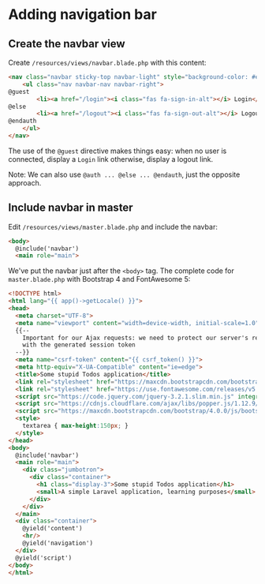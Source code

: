 # Adding navigation bar

<!-- concat-md::toc -->

## Create the navbar view

Create `/resources/views/navbar.blade.php` with this content:

```html
<nav class="navbar sticky-top navbar-light" style="background-color: #e3f2fd;">
	<ul class="nav navbar-nav navbar-right">
@guest
		<li><a href="/login"><i class="fas fa-sign-in-alt"></i> Login</a></li>
@else
  		<li><a href="/logout"><i class="fas fa-sign-out-alt"></i> Logout</a></li>
@endauth
	</ul>
</nav>
```

The use of the `@guest` directive makes things easy: when no user is connected, display a `Login` link otherwise, display a logout link.

Note: We can also use `@auth ... @else ... @endauth`, just the opposite approach.

## Include navbar in master

Edit `/resources/views/master.blade.php` and include the navbar:

```html
<body>
  @include('navbar')
  <main role="main">
```

We've put the navbar just after the `<body>` tag. The complete code for `master.blade.php` with Bootstrap 4 and FontAwesome 5:

```html
<!DOCTYPE html>
<html lang="{{ app()->getLocale() }}">
<head>
  <meta charset="UTF-8">
  <meta name="viewport" content="width=device-width, initial-scale=1.0">
  {{--
    Important for our Ajax requests: we need to protect our server's requests
    with the generated session token
  --}}
  <meta name="csrf-token" content="{{ csrf_token() }}">
  <meta http-equiv="X-UA-Compatible" content="ie=edge">
  <title>Some stupid Todos application</title>
  <link rel="stylesheet" href="https://maxcdn.bootstrapcdn.com/bootstrap/4.0.0/css/bootstrap.min.css" integrity="sha384-Gn5384xqQ1aoWXA+058RXPxPg6fy4IWvTNh0E263XmFcJlSAwiGgFAW/dAiS6JXm" crossorigin="anonymous">
  <link rel="stylesheet" href="https://use.fontawesome.com/releases/v5.2.0/css/all.css" integrity="sha384-hWVjflwFxL6sNzntih27bfxkr27PmbbK/iSvJ+a4+0owXq79v+lsFkW54bOGbiDQ" crossorigin="anonymous">
  <script src="https://code.jquery.com/jquery-3.2.1.slim.min.js" integrity="sha384-KJ3o2DKtIkvYIK3UENzmM7KCkRr/rE9/Qpg6aAZGJwFDMVNA/GpGFF93hXpG5KkN" crossorigin="anonymous"></script>
  <script src="https://cdnjs.cloudflare.com/ajax/libs/popper.js/1.12.9/umd/popper.min.js" integrity="sha384-ApNbgh9B+Y1QKtv3Rn7W3mgPxhU9K/ScQsAP7hUibX39j7fakFPskvXusvfa0b4Q" crossorigin="anonymous"></script>
  <script src="https://maxcdn.bootstrapcdn.com/bootstrap/4.0.0/js/bootstrap.min.js" integrity="sha384-JZR6Spejh4U02d8jOt6vLEHfe/JQGiRRSQQxSfFWpi1MquVdAyjUar5+76PVCmYl" crossorigin="anonymous"></script>
  <style>
    textarea { max-height:150px; }
  </style>
</head>
<body>
  @include('navbar')
  <main role="main">  
    <div class="jumbotron">
      <div class="container">
        <h1 class="display-3">Some stupid Todos application</h1>
        <small>A simple Laravel application, learning purposes</small>
      </div>
    </div>
  </main>
  <div class="container">
    @yield('content')
    <hr/>
    @yield('navigation')
  </div>
  @yield('script')
</body>
</html>
```
